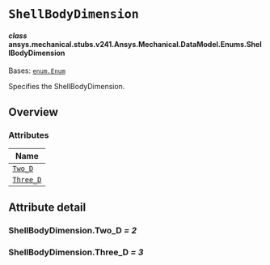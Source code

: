 # `ShellBodyDimension`



#### *class* ansys.mechanical.stubs.v241.Ansys.Mechanical.DataModel.Enums.ShellBodyDimension

Bases: [`enum.Enum`](https://docs.python.org/3/library/enum.html#enum.Enum)

Specifies the ShellBodyDimension.

<!-- !! processed by numpydoc !! -->

<a id="overview"></a>

## Overview

### Attributes

| Name |
| -------------------------------------------------------------------------------------------------------------------- |
| [`Two_D`](../../../../../v242/Ansys/Mechanical/DataModel/Enums/ShellBodyDimension.md#ShellBodyDimension.Two_D) |
| [`Three_D`](../../../../../v242/Ansys/Mechanical/DataModel/Enums/ShellBodyDimension.md#ShellBodyDimension.Three_D) |

<a id="attribute-detail"></a>

## Attribute detail

<a id="ShellBodyDimension.Two_D"></a>

### ShellBodyDimension.Two_D *= 2*

<a id="ShellBodyDimension.Three_D"></a>

### ShellBodyDimension.Three_D *= 3*


